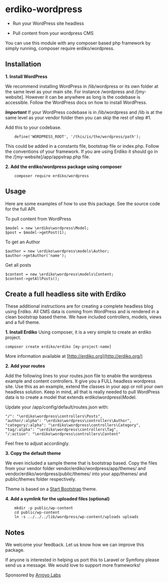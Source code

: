 erdiko-wordpress
================

* Run your WordPress site headless

* Pull content from your wordpress CMS

You can use this module with any composer based php framework by simply running, composer require erdiko/wordpress.


Installation
------------

**1. Install WordPress**

We recommend installing WordPress in /lib/wordpress or its own folder at the same level as your main site. For instance /wordpress and /[my-website].  However it can be anywhere as long is the codebase is accessible. Follow the WordPress docs on how to install WordPress.

***Important*** If your WordPress codebase is in /lib/wordpress and /lib is at the same level as your vendor folder then you can skip the rest of step #1.

Add this to your codebase.
```
    define('WORDPRESS_ROOT', '/this/is/the/wordpress/path');
```

This could be added in a constants file, bootstrap file or index.php. Follow the conventions of your framework. If you are using Erdiko it should go in the /[my-website]/app/appstrap.php file.


**2. Add the erdiko/wordpress package using composer**

```
    composer require erdiko/wordpress
```

Usage
-----

Here are some examples of how to use this package. See the source code for the full API.

To pull content from WordPress

	$model = new \erdiko\wordpress\Model;
	$post = $model->getPost(1);

To get an Author

	$author = new \erdiko\wordpress\models\Author;
	$author->getAuthor('name');

Get all posts

	$content = new \erdiko\wordpress\models\Content;
	$content->getAllPosts();


Create a full headless site with Erdiko
---------------------------------------

These additional instructions are for creating a complete headless blog using Erdiko. All CMS data is coming from WordPress and is rendered in a clean bootstrap based theme. We have included controllers, models, views and a full theme.

**1. Install Erdiko**
Using composer, it is a very simple to create an erdiko project.

	composer create erdiko/erdiko [my-project-name]

More information available at [http://erdiko.org](http://erdiko.org/)

**2. Add your routes**

Add the following lines to your routes.json file to enable the wordpress example and content controllers. It give you a FULL headless wordpress site. Use this as an example, extend the classes in your app or roll your own headless solution. Keep in mind, all that is really needed to pull WordPress data is to create a model that extends erdiko\wordpress\Model.

Update your /app/config/default/routes.json with:

```
"/": "\erdiko\wordpress\controllers\Posts",
"author/:alpha": "\erdiko\wordpress\controllers\Author",
"category/:alpha": "\erdiko\wordpress\controllers\Category",
"tag/:alpha": "\erdiko\wordpress\controllers\Tag",
"/:action": "\erdiko\wordpress\controllers\Content"
```

Feel free to adjust accordingly.

**3. Copy the default theme**

We even included a sample theme that is bootstrap based. Copy the files from your vendor folder vendor/erdiko/wordpress/app/themes/ and vendor/erdiko/wordpress/public/themes/ into your app/themes/ and public/themes folder respectively.

Theme is based on a [Start Bootstrap](https://startbootstrap.com/template-overviews/clean-blog/) theme.

**4. Add a symlink for the uploaded files (optional)**

```
	mkdir -p public/wp-content
	cd public/wp-content
	ln -s ../../../lib/wordpress/wp-content/uploads uploads
```

Notes
-----

We welcome your feedback. Let us know how we can improve this package.

If anyone is interested in helping us port this to Laravel or Symfony please send us a message. We would love to support more frameworks!

Sponsored by [Arroyo Labs](http://arroyolabs.com/)
